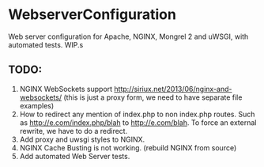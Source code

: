 WebserverConfiguration
======================

Web server configuration for Apache, NGINX, Mongrel 2 and uWSGI, with automated tests. WIP.s

TODO:
----

1. NGINX WebSockets support http://siriux.net/2013/06/nginx-and-websockets/ (this is just a proxy form, we need to have separate file examples)
7. How to redirect any mention of index.php to non index.php routes. Such as http://e.com/index.php/blah to http://e.com/blah. To force an external rewrite, we have to do a redirect.
8. Add proxy and uwsgi styles to NGINX.
9. NGINX Cache Busting is not working. (rebuild NGINX from source)
10. Add automated Web Server tests.